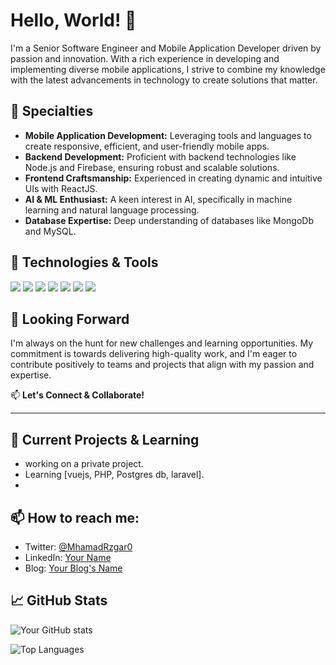 
# Hello, World! 👋

I'm a Senior Software Engineer and Mobile Application Developer driven by passion and innovation. With a rich experience in developing and implementing diverse mobile applications, I strive to combine my knowledge with the latest advancements in technology to create solutions that matter.

## 🎯 Specialties

- **Mobile Application Development:** Leveraging tools and languages to create responsive, efficient, and user-friendly mobile apps.
- **Backend Development:** Proficient with backend technologies like Node.js and Firebase, ensuring robust and scalable solutions.
- **Frontend Craftsmanship:** Experienced in creating dynamic and intuitive UIs with ReactJS.
- **AI & ML Enthusiast:** A keen interest in AI, specifically in machine learning and natural language processing.
- **Database Expertise:** Deep understanding of databases like MongoDb and MySQL.

## 🔧 Technologies & Tools

![](https://img.shields.io/badge/Code-Flutter-informational?style=flat&logo=flutter&logoColor=white&color=2bbc8a)
![](https://img.shields.io/badge/Backend-Firebase-informational?style=flat&logo=firebase&logoColor=white&color=2bbc8a)
![](https://img.shields.io/badge/Backend-Node.js-informational?style=flat&logo=node.js&logoColor=white&color=2bbc8a)
![](https://img.shields.io/badge/Frontend-ReactJS-informational?style=flat&logo=react&logoColor=white&color=2bbc8a)
![](https://img.shields.io/badge/Code-Python-informational?style=flat&logo=python&logoColor=white&color=2bbc8a)
![](https://img.shields.io/badge/Database-MongoDB-informational?style=flat&logo=mongodb&logoColor=white&color=2bbc8a)
![](https://img.shields.io/badge/Database-MySQL-informational?style=flat&logo=mysql&logoColor=white&color=2bbc8a)
<!-- Add more badges as per your proficiency: https://shields.io/ -->

## 🚀 Looking Forward

I'm always on the hunt for new challenges and learning opportunities. My commitment is towards delivering high-quality work, and I'm eager to contribute positively to teams and projects that align with my passion and expertise.

📫 **Let's Connect & Collaborate!**


--------------------------------------


## 🌱 Current Projects & Learning

- working on a private project.
- Learning [vuejs, PHP, Postgres db, laravel].
- 
## 📫 How to reach me:

- Twitter: [@MhamadRzgar0](https://twitter.com/MhamadRzgar0)
- LinkedIn: [Your Name](https://www.linkedin.com/in/your-linkedin-id/)
- Blog: [Your Blog's Name](your-blog-link)

## 📈 GitHub Stats

![Your GitHub stats](https://github-readme-stats.vercel.app/api?username=yourusername&show_icons=true&theme=radical)

![Top Languages](https://github-readme-stats.vercel.app/api/top-langs/?username=Mhamad-Rzgar&theme=radical)

<!-- GitHub stats link: https://github.com/anuraghazra/github-readme-stats -->


<!--
**Mhamad-Rzgar/Mhamad-Rzgar** is a ✨ _special_ ✨ repository because its `README.md` (this file) appears on your GitHub profile.

Here are some ideas to get you started:

- 🔭 I’m currently working on ...
- 🌱 I’m currently learning ...
- 👯 I’m looking to collaborate on ...
- 🤔 I’m looking for help with ...
- 💬 Ask me about ...
- 📫 How to reach me: ...
- 😄 Pronouns: ...
- ⚡ Fun fact: ...
-->
